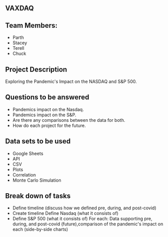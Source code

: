 ## VAXDAQ

## Team Members: 
- Parth
- Stacey 
- Terell
- Chuck 

## Project Description 
Exploring the Pandemic's Impact on the NASDAQ and S&P 500.

## Questions to be answered 
- Pandemics impact on the Nasdaq.
- Pandemics impact on the S&P.
- Are there any comparisons between the data for both.
- How do each project for the future.

## Data sets to be used
- Google Sheets
- API
- CSV
- Plots 
- Correlation
- Monte Carlo Simulation 

## Break down of tasks
- Define timeline (discuss how we defined pre, during, and post-covid)
- Create timeline Define Nasdaq (what it consists of)
- Define S&P 500 (what it consists of) For each: Data supporting pre, during, and post-covid (future),comparison of the pandemic's impact on each (side-by-side charts)
